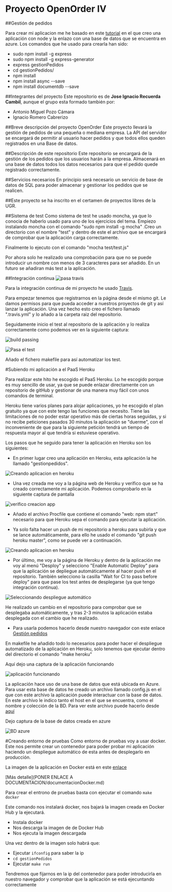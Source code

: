 # Proyecto OpenOrder IV
##Gestión de pedidos

Para crear mi aplicacion me he basado en este [tutorial](https://azure.microsoft.com/es-es/documentation/articles/documentdb-nodejs-application/#_Toc395783176) en el que creo una aplicación con node y la enlazo con una base de datos que se encuentra en azure. Los comandos que he usado para crearla han sido:

* sudo npm install -g express
* sudo npm install -g express-generator
* express gestionPedidos
* cd gestionPedidos/
* npm install
* npm install async --save
* npm install documentdb --save


##Integrantes del proyecto
Este repositorio es de **Jose Ignacio Recuerda Cambil**, aunque el grupo esta formado también por:
- Antonio Miguel Pozo Cámara
- Ignacio Romero Cabrerizo

##Breve descripción del proyecto OpenOrder
Este proyecto llevará la gestión de pedidos de una pequeña o mediana empresa. La API del servidor se encargará de permitir al usuario hacer pedidos y que todos ellos queden registrados en una Base de datos. 

##Descripción de este repositorio
Este repositorio se encargará de la gestión de los pedidos que los usuarios harán a la empresa. Almacenará en una base de datos todos los datos necesarios para que el pedido quede registrado correctamente.

##Servicios necesarios
En principio será necesario un servicio de base de datos de SQL para poder almacenar y gestionar los pedidos que se realicen.

##Este proyecto se ha inscrito en el certamen de proyectos libres de la UGR.


##Sistema de test
Como sistema de test he usado moncha, ya que lo conocia de haberlo usado para uno de los ejercicios del tema.
Empiezo instalando moncha con el comando "sudo npm install -g mocha" .Creo un directorio con el nombre "test" y dentro de este el archivo que se encargará de comprobar que la aplicación carga correctamente.

Finalmente lo ejecuto con el comando "mocha test/test.js"

Por ahora solo he realizado una comprobación para que no se puede introducir un nombre con menos de 3 caracteres para ser añadido. En un futuro se añadiran más test a la aplicación. 


##Integración continua
![pasa travis](https://travis-ci.org/ignaciorecuerda/gestionPedidos.svg?branch=master)

Para la integración continua de mi proyecto he usado [Travis](https://travis-ci.org).

Para empezar tenemos que registrarnos en la página desde el mismo git. Le damos permisos para que pueda acceder a nuestros proyectos de git y así lanzar la aplicación.
Una vez hecho esto creo el fichero llamado ".travis.yml" y lo añado a la carpeta raiz del repositorio.


Seguidamente inicio el test al repositorio de la aplicación y lo realiza correctamente como podemos ver en la siguiente captura:

![build passing](https://www.dropbox.com/s/9uekyx2jzmazoki/hitoAnterior.png?dl=1)

![Pasa el test](https://www.dropbox.com/s/pr7jobwx3imj9p8/hitoAnterios2.png?dl=1)

Añado el fichero makefile para así automatizar los test. 



#Subiendo mi aplicación a el PaaS Heroku

Para realizar este hito he escogido el PaaS Heroku. Lo he escogido porque es muy sencillo de usar, ya que se puede enlazar directamente con un repositorio de gitHub y gestionar de una manera muy fácil con unos comandos de terminal. 

Heroku tiene varios planes para alojar aplicaciones, yo he escogido el plan gratuito ya que con este tengo las funciones que necesito. Tiene las limitaciones de no poder estar operativo más de ciertas horas seguidas, y si no recibe peticiones pasados 30 minutos la aplicación se "duerme", con el inconveniente de que para la siguiente petición tendrá un tiempo de respuesta mayor al que tendría si estuviese operativo.

Los pasos que he seguido para tener la aplicación en Heroku son los siguientes:

* En primer lugar creo una aplicación en Heroku, esta aplicación la he llamado "gestionpedidos".

![Creando aplicacion en heroku](https://www.dropbox.com/s/fpm9tfrubpbq5ma/hito1.png?dl=1)

* Una vez creada me voy a la página web de Heroku y verifico que se ha creado correctamente mi aplicación. Podemos comprobarlo en la siguiente captura de pantalla

![verifico creacion app](https://www.dropbox.com/s/r1lrlm91vnhlqt0/hito3.png?dl=1)

* Añado el archivo Procfile que contiene el comando "web: npm start" necesario para que Heroku sepa el comando para ejecutar la aplicación.

* Ya solo falta hacer un push de mi repositorio a heroku para subirla y que se lance automáticamente, para ello he usado el comando "git push heroku master", como se puede ver a continuación.

![Creando aplicacion en heroku](https://www.dropbox.com/s/wtp8f1wnms8wu8z/hito2.png?dl=1)

* Por último, me voy a la página de Heroku y dentro de la aplicación me voy al menú "Desploy" y selecciono "Enable Automatic Deploy" para que la aplicación se depliegue automáticamente al hacer push en el repositorio. También selecciono la casilla "Wait for CI to pass before deploy" para que pase los test antes de desplegarse (ya que tengo integración continua).

![Seleccionando despliegue automático](https://www.dropbox.com/s/196loe5m7so9l9b/hito6.png?dl=1)

He realizado un cambio en el repositorio para comprobar que se desplegaba automáticamente, y tras 2-3 minutos la aplicación estaba desplegada con el cambio que he realizado.


* Para usarla podemos hacerlo desde nuestro navegador con este enlace [Gestión pedidos](https://gestionpedidos.herokuapp.com)


En makefile he añadido todo lo necesarios para poder hacer el despliegue automatizado de la aplicación en Heroku, solo tenemos que ejecutar dentro del directorio el comando "make heroku"

Aquí dejo una captura de la aplicación funcionando

![aplicación funcionando](https://www.dropbox.com/s/dsy9stezfcbtxhx/hito5.png?dl=1)

La aplicación hace uso de una base de datos que está ubicada en Azure. Para usar esta base de datos he creado un archivo llamado config.js en el que con este archivo la aplicación puede interactuar con la base de datos. En este archivo le indico tanto el host en el que se encuentra, como el nombre y colección de la BD. Para ver este archivo puede hacerlo desde [aquí](https://github.com/ignaciorecuerda/gestionPedidos/blob/master/config.js)

Dejo captura de la base de datos creada en azure

![BD azure](https://www.dropbox.com/s/92rs54ho4zmrv4b/6.png?dl=1)


#Creando entorno de pruebas
Como entorno de pruebas voy a usar docker. Este nos permite crear un contenedor para poder probar mi aplicación haciendo un despliegue automático de esta antes de desplegarlo en producción.

La imagen de la aplicación en Docker está en este [enlace](https://hub.docker.com/r/ignaciorecuerda2/gestionpedidos/)

[Más detalle](PONER ENLACE A DOCUMENTACION/documentacionDocker.md)

Para crear el entrono de pruebas basta con ejecutar el comando `make docker`

Este comando nos instalará docker, nos bajará la imagen creada en Docker Hub y la ejecutará.

* Instala docker
* Nos descarga la imagen de de Docker Hub
* Nos ejecuta la imagen descargada

Una vez dentro de la imagen solo habrá que:

* Ejecutar `ifconfig` para saber la ip 
* `cd gestionPedidos`
* Ejecutar `make run`

Tendremos que fijarnos en la ip del contenedor para poder introducirla en nuestro navegador y comprobar que la aplicación se está ejecuntando correctamente

